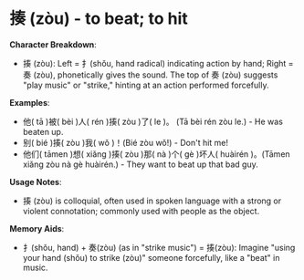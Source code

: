 # **揍 (zòu) - to beat; to hit**

**Character Breakdown**:  
- 揍 (zòu): Left = 扌(shǒu, hand radical) indicating action by hand; Right = 奏 (zòu), phonetically gives the sound. The top of 奏 (zòu) suggests "play music" or "strike," hinting at an action performed forcefully.

**Examples**:  
- 他( tā )被( bèi )人( rén )揍( zòu )了( le )。 (Tā bèi rén zòu le.) - He was beaten up.  
- 别( bié )揍( zòu )我( wǒ )！(Bié zòu wǒ!) - Don't hit me!  
- 他们( tāmen )想( xiǎng )揍( zòu )那( nà )个( gè )坏人( huàirén )。(Tāmen xiǎng zòu nà gè huàirén.) - They want to beat up that bad guy.

**Usage Notes**:  
- 揍 (zòu) is colloquial, often used in spoken language with a strong or violent connotation; commonly used with people as the object.

**Memory Aids**:  
- 扌(shǒu, hand) + 奏(zòu) (as in "strike music") = 揍(zòu): Imagine "using your hand (shǒu) to strike (zòu)" someone forcefully, like a "beat" in music.